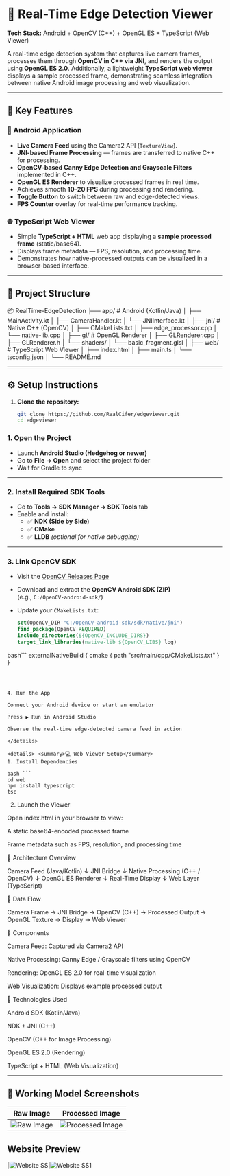 # 🧠 Real-Time Edge Detection Viewer  
**Tech Stack:** Android + OpenCV (C++) + OpenGL ES + TypeScript (Web Viewer)

A real-time edge detection system that captures live camera frames, processes them through **OpenCV in C++ via JNI**, and renders the output using **OpenGL ES 2.0**. Additionally, a lightweight **TypeScript web viewer** displays a sample processed frame, demonstrating seamless integration between native Android image processing and web visualization.

---

## 🚀 Key Features  

### 📱 Android Application  
- **Live Camera Feed** using the Camera2 API (`TextureView`).  
- **JNI-based Frame Processing** — frames are transferred to native C++ for processing.  
- **OpenCV-based Canny Edge Detection and Grayscale Filters** implemented in C++.  
- **OpenGL ES Renderer** to visualize processed frames in real time.  
- Achieves smooth **10–20 FPS** during processing and rendering.  
- **Toggle Button** to switch between raw and edge-detected views.  
- **FPS Counter** overlay for real-time performance tracking.  

### 🌐 TypeScript Web Viewer  
- Simple **TypeScript + HTML** web app displaying a **sample processed frame** (static/base64).  
- Displays frame metadata — FPS, resolution, and processing time.  
- Demonstrates how native-processed outputs can be visualized in a browser-based interface.  

---

## 🧩 Project Structure  

📦 RealTime-EdgeDetection
├── app/ # Android (Kotlin/Java)
│ ├── MainActivity.kt
│ ├── CameraHandler.kt
│ └── JNIInterface.kt
│
├── jni/ # Native C++ (OpenCV)
│ ├── CMakeLists.txt
│ ├── edge_processor.cpp
│ └── native-lib.cpp
│
├── gl/ # OpenGL Renderer
│ ├── GLRenderer.cpp
│ ├── GLRenderer.h
│ └── shaders/
│ └── basic_fragment.glsl
│
├── web/ # TypeScript Web Viewer
│ ├── index.html
│ ├── main.ts
│ └── tsconfig.json
│
└── README.md



---

## ⚙️ Setup Instructions  

1. **Clone the repository:**  
   ```bash
   git clone https://github.com/RealCifer/edgeviewer.git
   cd edgeviewer
   ```
### 1. Open the Project  
- Launch **Android Studio (Hedgehog or newer)**  
- Go to **File → Open** and select the project folder  
- Wait for Gradle to sync  

---

### 2. Install Required SDK Tools  
- Go to **Tools → SDK Manager → SDK Tools** tab  
- Enable and install:
  - ✅ **NDK (Side by Side)**  
  - ✅ **CMake**  
  - ✅ **LLDB** *(optional for native debugging)*  

---

### 3. Link OpenCV SDK  
- Visit the [OpenCV Releases Page](https://opencv.org/releases/)  
- Download and extract the **OpenCV Android SDK (ZIP)**  
  (e.g., `C:/OpenCV-android-sdk/`)  

- Update your `CMakeLists.txt`:
  ```cmake
  set(OpenCV_DIR "C:/OpenCV-android-sdk/sdk/native/jni")
  find_package(OpenCV REQUIRED)
  include_directories(${OpenCV_INCLUDE_DIRS})
  target_link_libraries(native-lib ${OpenCV_LIBS} log)


bash```
externalNativeBuild {
    cmake {
        path "src/main/cpp/CMakeLists.txt"
    }
}

```



4. Run the App

Connect your Android device or start an emulator

Press ▶️ Run in Android Studio

Observe the real-time edge-detected camera feed in action

</details>

<details> <summary>💻 Web Viewer Setup</summary>
1. Install Dependencies

bash ```
cd web
npm install typescript
tsc

```


2. Launch the Viewer

Open index.html in your browser to view:

A static base64-encoded processed frame

Frame metadata such as FPS, resolution, and processing time

</details>


🧠 Architecture Overview

Camera Feed (Java/Kotlin)
     ↓
JNI Bridge
     ↓
Native Processing (C++ / OpenCV)
     ↓
OpenGL ES Renderer
     ↓
Real-Time Display
     ↓
Web Layer (TypeScript)



🔄 Data Flow

Camera Frame → JNI Bridge → OpenCV (C++) → Processed Output → OpenGL Texture → Display → Web Viewer

🧩 Components

Camera Feed: Captured via Camera2 API

Native Processing: Canny Edge / Grayscale filters using OpenCV

Rendering: OpenGL ES 2.0 for real-time visualization

Web Visualization: Displays example processed output

🧰 Technologies Used

Android SDK (Kotlin/Java)

NDK + JNI (C++)

OpenCV (C++ for Image Processing)

OpenGL ES 2.0 (Rendering)

TypeScript + HTML (Web Visualization)


---



## 📸 Working Model Screenshots

| Raw Image | Processed Image |
| :---: | :---: |
| ![Raw Image](img/1.png) | ![Processed Image](img/2.png) |

## Website Preview

|![Website SS](img/3.png)|![Website SS1](img/4.png)
